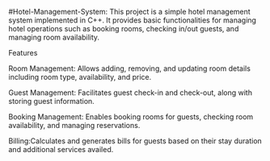#Hotel-Management-System:
       This project is a simple hotel management system implemented in C++. It provides basic functionalities for managing hotel operations such as booking rooms, checking in/out guests, and managing room availability.

  Features
  
   Room Management:     Allows adding, removing, and updating room details including room type, availability, and price.
   
   Guest Management:    Facilitates guest check-in and check-out, along with storing guest information.
   
   Booking Management:  Enables booking rooms for guests, checking room availability, and managing reservations.
   
   Billing:Calculates and generates bills for guests based on their stay duration and additional services availed.
